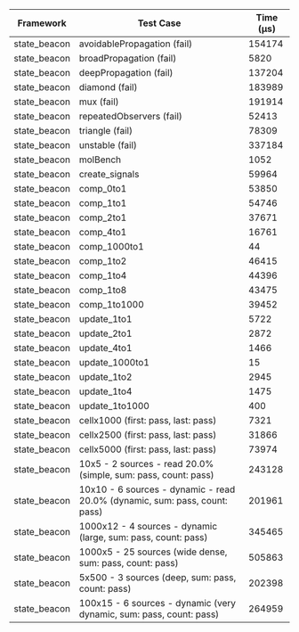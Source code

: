 | Framework | Test Case | Time (μs) |
| --- | --- | --- |
| state_beacon | avoidablePropagation (fail) | 154174 |
| state_beacon | broadPropagation (fail) | 5820 |
| state_beacon | deepPropagation (fail) | 137204 |
| state_beacon | diamond (fail) | 183989 |
| state_beacon | mux (fail) | 191914 |
| state_beacon | repeatedObservers (fail) | 52413 |
| state_beacon | triangle (fail) | 78309 |
| state_beacon | unstable (fail) | 337184 |
| state_beacon | molBench | 1052 |
| state_beacon | create_signals | 59964 |
| state_beacon | comp_0to1 | 53850 |
| state_beacon | comp_1to1 | 54746 |
| state_beacon | comp_2to1 | 37671 |
| state_beacon | comp_4to1 | 16761 |
| state_beacon | comp_1000to1 | 44 |
| state_beacon | comp_1to2 | 46415 |
| state_beacon | comp_1to4 | 44396 |
| state_beacon | comp_1to8 | 43475 |
| state_beacon | comp_1to1000 | 39452 |
| state_beacon | update_1to1 | 5722 |
| state_beacon | update_2to1 | 2872 |
| state_beacon | update_4to1 | 1466 |
| state_beacon | update_1000to1 | 15 |
| state_beacon | update_1to2 | 2945 |
| state_beacon | update_1to4 | 1475 |
| state_beacon | update_1to1000 | 400 |
| state_beacon | cellx1000 (first: pass, last: pass) | 7321 |
| state_beacon | cellx2500 (first: pass, last: pass) | 31866 |
| state_beacon | cellx5000 (first: pass, last: pass) | 73974 |
| state_beacon | 10x5 - 2 sources - read 20.0% (simple, sum: pass, count: pass) | 243128 |
| state_beacon | 10x10 - 6 sources - dynamic - read 20.0% (dynamic, sum: pass, count: pass) | 201961 |
| state_beacon | 1000x12 - 4 sources - dynamic (large, sum: pass, count: pass) | 345465 |
| state_beacon | 1000x5 - 25 sources (wide dense, sum: pass, count: pass) | 505863 |
| state_beacon | 5x500 - 3 sources (deep, sum: pass, count: pass) | 202398 |
| state_beacon | 100x15 - 6 sources - dynamic (very dynamic, sum: pass, count: pass) | 264959 |
